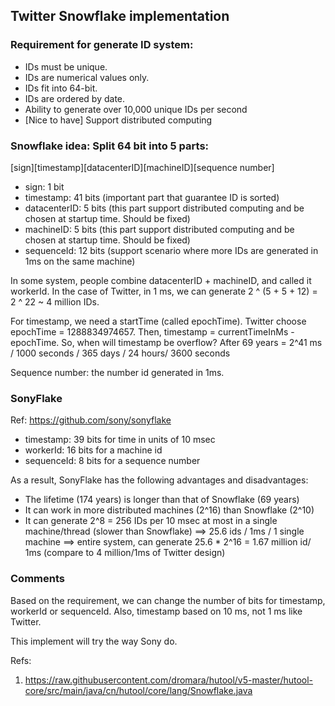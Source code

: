 ## Twitter Snowflake implementation

### Requirement for generate ID system:
- IDs must be unique.
- IDs are numerical values only.
- IDs fit into 64-bit.
- IDs are ordered by date.
- Ability to generate over 10,000 unique IDs per second
- [Nice to have] Support distributed computing


### Snowflake idea: Split 64 bit into 5 parts:

[sign][timestamp][datacenterID][machineID][sequence number]
- sign: 1 bit
- timestamp: 41 bits  (important part that guarantee ID is sorted)
- datacenterID: 5 bits  (this part support distributed computing and be chosen at startup time. Should be fixed)
- machineID: 5 bits (this part support distributed computing and be chosen at startup time. Should be fixed)
- sequenceId: 12 bits  (support scenario where more IDs are generated in 1ms on the same machine)


In some system, people combine datacenterID + machineID, and called it workerId. In the case of Twitter, in 1 ms, we can generate 2 ^ (5 + 5 + 12) = 2 ^ 22 ~ 4 million IDs.

For timestamp, we need a startTime (called epochTime). Twitter choose epochTime = 1288834974657. Then, timestamp = currentTimeInMs - epochTime. So, when will timestamp be overflow? After 69 years = 2^41 ms / 1000 seconds / 365 days / 24 hours/ 3600 seconds

Sequence number: the number id generated in 1ms.

### SonyFlake

Ref: https://github.com/sony/sonyflake

- timestamp: 39 bits for time in units of 10 msec
- workerId: 16 bits for a machine id
- sequenceId: 8 bits for a sequence number

As a result, SonyFlake has the following advantages and disadvantages:

- The lifetime (174 years) is longer than that of Snowflake (69 years)
- It can work in more distributed machines (2^16) than Snowflake (2^10)
- It can generate 2^8 = 256 IDs per 10 msec at most in a single machine/thread (slower than Snowflake) ==> 25.6 ids / 1ms / 1 single machine ==> entire system, can generate 25.6 * 2^16 = 1.67 million id/ 1ms (compare to 4 million/1ms of Twitter design)


### Comments
Based on the requirement, we can change the number of bits for timestamp, workerId or sequenceId. Also, timestamp based on 10 ms, not 1 ms like Twitter.

This implement will try the way Sony do. 

Refs:
1. https://raw.githubusercontent.com/dromara/hutool/v5-master/hutool-core/src/main/java/cn/hutool/core/lang/Snowflake.java

